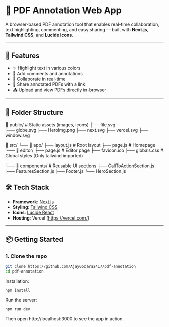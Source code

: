 # 📄 PDF Annotation Web App

A browser-based PDF annotation tool that enables real-time collaboration, text highlighting, commenting, and easy sharing — built with **Next.js**, **Tailwind CSS**, and **Lucide Icons**.

---

## 🚀 Features

- ✨ Highlight text in various colors
- 💬 Add comments and annotations
- 👥 Collaborate in real-time
- 🔗 Share annotated PDFs with a link
- 📤 Upload and view PDFs directly in-browser

---

## 🧱 Folder Structure

📁 public/ # Static assets (images, icons)
├── file.svg <br>
├── globe.svg
├── HeroImg.png
├── next.svg
├── vercel.svg
├── window.svg

📁 src/
└── 📁 app/
├── layout.js # Root layout
├── page.js # Homepage
└── 📁 editor/
├── page.js # Editor page
├── favicon.ico
├── globals.css # Global styles (Only tailwind imported)

└── 📁 components/   # Reusable UI sections
    ├── CallToActionSection.js
    ├── FeaturesSection.js
    ├── Footer.js
    └── HeroSection.js

## 🛠️ Tech Stack

- **Framework**: [Next.js](https://nextjs.org/)
- **Styling**: [Tailwind CSS](https://tailwindcss.com/)
- **Icons**: [Lucide React](https://lucide.dev/)
- **Hosting**: Vercel (https://vercel.com/)

---

## 📦 Getting Started

### 1. Clone the repo

```bash
git clone https://github.com/AjayGodara2417/pdf-annotation
cd pdf-annotation
```

Installation:
```bash
npm install
```

Run the server:
```bash
npm run dev
```
Then open http://localhost:3000 to see the app in action.